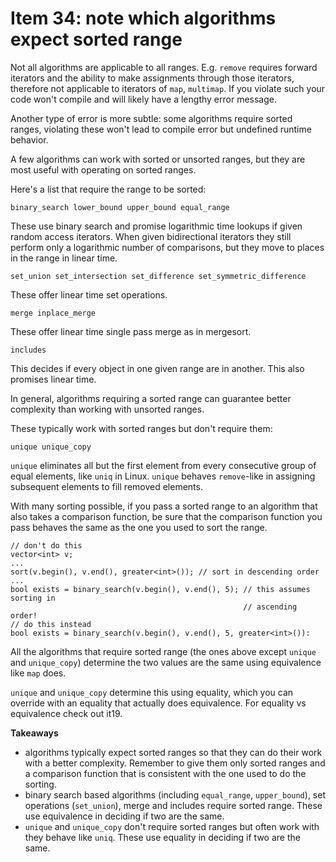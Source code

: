 # Item 34: note which algorithms expect sorted range

Not all algorithms are applicable to all ranges.
E.g. `remove` requires forward iterators and the ability to make assignments through those iterators, therefore not applicable to iterators of `map`, `multimap`.
If you violate such your code won't compile and will likely have a lengthy error message.

Another type of error is more subtle: some algorithms require sorted ranges, violating these won't lead to compile error but undefined runtime behavior.

A few algorithms can work with sorted or unsorted ranges, but they are most useful with operating on sorted ranges.

Here's a list that require the range to be sorted:
```
binary_search lower_bound upper_bound equal_range
```
These use binary search and promise logarithmic time lookups if given random access iterators.
When given bidirectional iterators they still perform only a logarithmic number of comparisons, but they move to places in the range in linear time.

```
set_union set_intersection set_difference set_symmetric_difference
```
These offer linear time set operations.

```
merge inplace_merge
```
These offer linear time single pass merge as in mergesort.

```
includes
```
This decides if every object in one given range are in another.
This also promises linear time.

In general, algorithms requiring a sorted range can guarantee better complexity than working with unsorted ranges.

These typically work with sorted ranges but don't require them:
```
unique unique_copy
```
`unique` eliminates all but the first element from every consecutive group of equal elements, like `uniq` in Linux.
`unique` behaves `remove`-like in assigning subsequent elements to fill removed elements.

With many sorting possible, if you pass a sorted range to an algorithm that also takes a comparison function, be sure that the comparison function you pass behaves the same as the one you used to sort the range.
```
// don't do this
vector<int> v;
...
sort(v.begin(), v.end(), greater<int>()); // sort in descending order
...
bool exists = binary_search(v.begin(), v.end(), 5); // this assumes sorting in
                                                    // ascending order!
// do this instead
bool exists = binary_search(v.begin(), v.end(), 5, greater<int>()):
```

All the algorithms that require sorted range (the ones above except `unique` and `unique_copy`) determine the two values are the same using equivalence like `map` does.

`unique` and `unique_copy` determine this using equality, which you can override with an equality that actually does equivalence. For equality vs equivalence check out it19.

**Takeaways**
* algorithms typically expect sorted ranges so that they can do their work with a better complexity. Remember to give them only sorted ranges and a comparison function that is consistent with the one used to do the sorting.
* binary search based algorithms (including `equal_range`, `upper_bound`), set operations (`set_union`), merge and includes require sorted range. These use equivalence in deciding if two are the same.
* `unique` and `unique_copy` don't require sorted ranges but often work with they behave like `uniq`. These use equality in deciding if two are the same.

